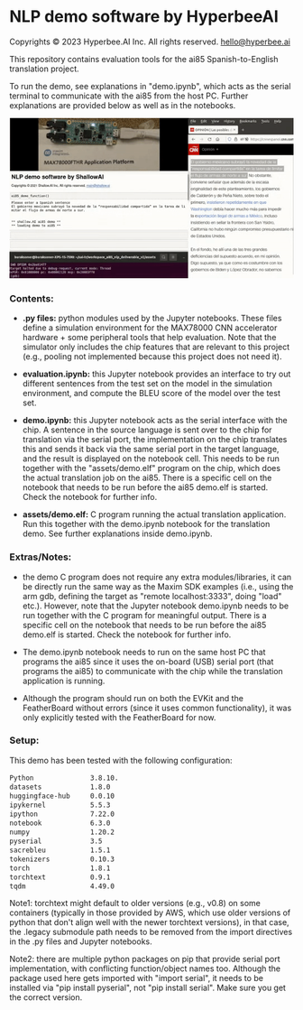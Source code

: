 # NLP demo software by HyperbeeAI
Copyrights © 2023 Hyperbee.AI Inc. All rights reserved. hello@hyperbee.ai

This repository contains evaluation tools for the ai85 Spanish-to-English translation project. 

To run the demo, see explanations in "demo.ipynb", which acts as the serial terminal to communicate with the ai85 from the host PC. Further explanations are provided below as well as in the notebooks.

![Demo](./assets/ai8x-nlp-demo.gif)

### Contents:

- **.py files:** python modules used by the Jupyter notebooks. These files define a simulation environment for the MAX78000 CNN accelerator hardware + some peripheral tools that help evaluation. Note that the simulator only includes the chip features that are relevant to this project (e.g., pooling not implemented because this project does not need it).  

- **evaluation.ipynb:** this Jupyter notebook provides an interface to try out different sentences from the test set on the model in the simulation environment, and compute the BLEU score of the model over the test set.

- **demo.ipynb:** this Jupyter notebook acts as the serial interface with the chip. A sentence in the source language is sent over to the chip for translation via the serial port, the implementation on the chip translates this and sends it back via the same serial port in the target language, and the result is displayed on the notebook cell. This needs to be run together with the "assets/demo.elf" program on the chip, which does the actual translation job on the ai85. There is a specific cell on the notebook that needs to be run before the ai85 demo.elf is started. Check the notebook for further info.

- **assets/demo.elf:** C program running the actual translation application. Run this together with the demo.ipynb notebook for the translation demo. See further explanations inside demo.ipynb.

### Extras/Notes:

- the demo C program does not require any extra modules/libraries, it can be directly run the same way as the Maxim SDK examples (i.e., using the arm gdb, defining the target as "remote localhost:3333", doing "load" etc.). However, note that the Jupyter notebook demo.ipynb needs to be run together with the C program for meaningful output. There is a specific cell on the notebook that needs to be run before the ai85 demo.elf is started. Check the notebook for further info.

- The demo.ipynb notebook needs to run on the same host PC that programs the ai85 since it uses the on-board (USB) serial port (that programs the ai85) to communicate with the chip while the translation application is running.

- Although the program should run on both the EVKit and the FeatherBoard without errors (since it uses common functionality), it was only explicitly tested with the FeatherBoard for now.

### Setup:

This demo has been tested with the following configuration: 

    Python              3.8.10.
    datasets            1.8.0    
    huggingface-hub     0.0.10   
    ipykernel           5.5.3    
    ipython             7.22.0   
    notebook            6.3.0    
    numpy               1.20.2   
    pyserial            3.5      
    sacrebleu           1.5.1    
    tokenizers          0.10.3   
    torch               1.8.1    
    torchtext           0.9.1    
    tqdm                4.49.0

Note1: torchtext might default to older versions (e.g., v0.8) on some containers (typically in those provided by AWS, which use older versions of python that don't align well with the newer torchtext versions), in that case, the .legacy submodule path needs to be removed from the import directives in the .py files and Jupyter notebooks.

Note2: there are multiple python packages on pip that provide serial port implementation, with conflicting function/object names too. Although the package used here gets imported with "import serial", it needs to be installed via "pip install pyserial", not "pip install serial". Make sure you get the correct version.
